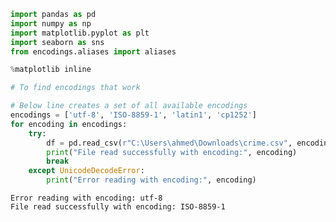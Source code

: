```python
import pandas as pd
import numpy as np
import matplotlib.pyplot as plt
import seaborn as sns 
from encodings.aliases import aliases 

%matplotlib inline
```


```python
# To find encodings that work

# Below line creates a set of all available encodings
encodings = ['utf-8', 'ISO-8859-1', 'latin1', 'cp1252']
for encoding in encodings:
    try:
        df = pd.read_csv(r"C:\Users\ahmed\Downloads\crime.csv", encoding=encoding)
        print("File read successfully with encoding:", encoding)
        break
    except UnicodeDecodeError:
        print("Error reading with encoding:", encoding)
```

    Error reading with encoding: utf-8
    File read successfully with encoding: ISO-8859-1
    


```python

```
